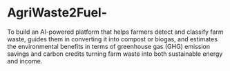 # AgriWaste2Fuel-
To build an AI-powered platform that helps farmers detect and classify farm waste, guides them in converting it into compost or biogas, and estimates the environmental benefits in terms of greenhouse gas (GHG) emission savings and carbon credits turning farm waste into both sustainable energy and income.
